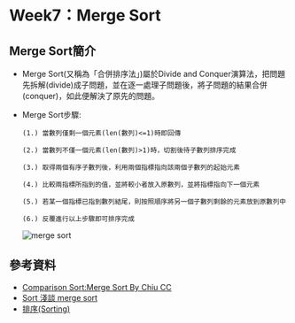 # Week7：Merge Sort
## **Merge Sort簡介**

* Merge Sort(又稱為「合併排序法」)屬於Divide and Conquer演算法，把問題先拆解(divide)成子問題，並在逐一處理子問題後，將子問題的結果合併(conquer)，如此便解決了原先的問題。

* Merge Sort步驟:

      (1.) 當數列僅剩一個元素(len(數列)<=1)時即回傳
 
      (2.) 當數列不僅一個元素(len(數列)>1)時，切割後待子數列排序完成
 
      (3.) 取得兩個有序子數列後，利用兩個指標指向該兩個子數列的起始元素
 
      (4.) 比較兩指標所指到的值，並將較小者放入原數列，並將指標指向下一個元素
 
      (5.) 若某一個指標已指到數列結尾，則按照順序將另一個子數列剩餘的元素放到原數列中
 
      (6.) 反覆進行以上步驟即可排序完成
      
   ![merge sort](https://github.com/yuu0223/code-learning/blob/master/image/merge%20sort%201.png)
    
  
## **參考資料**
* [Comparison Sort:Merge Sort By Chiu CC](http://alrightchiu.github.io/SecondRound/comparison-sort-merge-sorthe-bing-pai-xu-fa.html)
* [Sort 淺談 merge sort](https://blog.kuoe0.tw/posts/2013/03/06/sort-about-merge-sort/)
* [排序(Sorting)](http://spaces.isu.edu.tw/upload/18833/3/web/sorting.htm)
